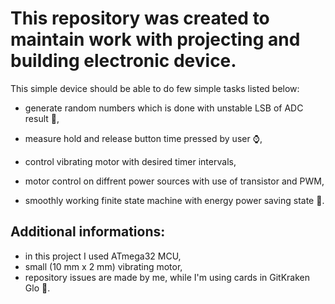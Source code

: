 # This repository was created to maintain work with projecting and building electronic device.

This simple device  should be able to do few simple tasks listed below:

* generate random numbers which is done with unstable LSB of ADC result :game_die:, 

* measure hold and release button time pressed by user :watch:,

* control vibrating motor with desired timer intervals,

* motor control on diffrent power sources with use of transistor and PWM, 

* smoothly working finite state machine with energy power saving state :battery:.

## Additional informations:

* in this project I used ATmega32 MCU,
* small (10 mm x 2 mm) vibrating motor,
* repository issues are made by me, while I'm using cards in GitKraken Glo :octopus:.
